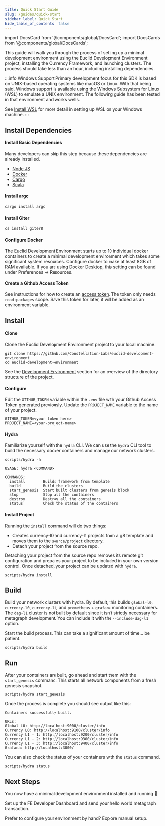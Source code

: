 ```yaml
---
title: Quick Start Guide
slug: /guides/quick-start
sidebar_label: Quick Start
hide_table_of_contents: false
---
```


import DocsCard from '@components/global/DocsCard';
import DocsCards from '@components/global/DocsCards';

<intro-end />

This guide will walk you through the process of setting up a minimal development environment using the Euclid Development Environment project, installing the Currency Framework, and launching clusters. The process should take less than an hour, including installing dependencies. 

:::info Windows Support
Primary development focus for this SDK is based on UNIX-based operating systems like macOS or Linux. With that being said, Windows support is available using the Windows Subsystem for Linux (WSL) to emulate a UNIX environment. The following guide has been tested in that environment and works wells. 

See [Install WSL](https://learn.microsoft.com/en-us/windows/wsl/install) for more detail in setting up WSL on your Windows machine. 
:::

## Install Dependencies

#### Install Basic Dependencies
Many developers can skip this step because these dependencies are already installed.

- [Node JS](https://nodejs.org/en)
- [Docker](https://docs.docker.com/get-docker/)
- [Cargo](https://doc.rust-lang.org/cargo/getting-started/installation.html)
- [Scala](https://www.scala-lang.org/download/)


#### Install argc
```bash
cargo install argc
```

#### Install Giter
```bash
cs install giter8
```

#### Configure Docker
The Euclid Development Environment starts up to 10 individual docker containers to create a minimal development environment which takes some significant system resources. Configure docker to make at least 8GB of RAM available. If you are using Docker Desktop, this setting can be found under Preferences -> Resources. 

#### Create a Github Access Token
See instructions for how to create an [access token](https://docs.github.com/en/authentication/keeping-your-account-and-data-secure/creating-a-personal-access-token). The token only needs `read:packages` scope. Save this token for later, it will be added as an environment variable.


## Install

#### Clone
Clone the Euclid Development Environment project to your local machine.
```
git clone https://github.com/Constellation-Labs/euclid-development-environment
cd euclid-development-environment
```

See the [Development Environment](/sdk/elements/dev-environment#project-directory-structure) section for an overview of the directory structure of the project. 

#### Configure
Edit the `GITHUB_TOKEN` variable within the `.env` file with your Github Access Token generated previously. Update the `PROJECT_NAME` variable to the name of your project. 
```
GITHUB_TOKEN=<your token here>
PROJECT_NAME=<your-project-name>
```


#### Hydra
Familiarize yourself with the `hydra` CLI. We can use the `hydra` CLI tool to build the necessary docker containers and manage our network clusters. 

```
scripts/hydra -h

USAGE: hydra <COMMAND>

COMMANDS:
  install        Builds framework from template 
  build          Build the clusters
  start_genesis  Start built clusters from genesis block
  stop           Stop all the containers
  destroy        Destroy all the containers
  status         Check the status of the containers
```

#### Install Project
Running the `install` command will do two things:
- Creates currency-l0 and currency-l1 projects from a g8 template and moves them to the `source/project` directory. 
- Detach your project from the source repo. 

Detaching your project from the source repo removes its remote git configuration and prepares your project to be included in your own version control. Once detached, your project can be updated with `hydra`. 

```
scripts/hydra install   
```

## Build
Build your network clusters with hydra. By default, this builds `global-l0`, `currency-l0`, `currency-l1`, and `prometheus` + `grafana` monitoring containers. The `dag-l1` cluster is not built by default since it isn't strictly necessary for metagraph development. You can include it with the `--include-dag-l1` option. 

Start the build process. This can take a significant amount of time... be patient. 
```
scripts/hydra build
```

## Run
After your containers are built, go ahead and start them with the `start_genesis` command. This starts all network components from a fresh genesis snapshot. 
```
scripts/hydra start_genesis
```

Once the process is complete you should see output like this: 
```
Containers successfully built. 

URLs:
Global L0: http://localhost:9000/cluster/info
Currency L0: http://localhost:9100/cluster/info
Currency L1 - 1: http://localhost:9200/cluster/info
Currency L1 - 2: http://localhost:9300/cluster/info
Currency L1 - 3: http://localhost:9400/cluster/info
Grafana: http://localhost:3000/
```

You can also check the status of your containers with the `status` command. 
```
scripts/hydra status
```

## Next Steps
You now have a minimal development environment installed and running 🎉

<DocsCards>
  <DocsCard header="Send your first transaction" href="/sdk/guides/send-transaction" icon="/icons/icon-placeholder.png">
    <p>Set up the FE Developer Dashboard and send your hello world metagraph transaction.</p>
  </DocsCard>
  <DocsCard header="Manual Setup" href="/sdk/guides/manual-setup" icon="/icons/icon-placeholder.png">
    <p>Prefer to configure your environment by hand? Explore manual setup.</p>
  </DocsCard>
</DocsCards>

